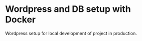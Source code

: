 # Wordpress and DB setup with Docker

Wordpress setup for local development of project in production.
